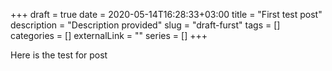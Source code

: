 +++ 
draft = true
date = 2020-05-14T16:28:33+03:00
title = "First test post"
description = "Description provided"
slug = "draft-furst" 
tags = []
categories = []
externalLink = ""
series = []
+++

Here is the test for post 